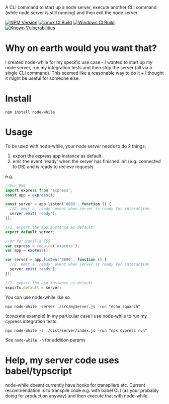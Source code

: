 A CLI command to start up a node server, execute another CLI command (while node server is still running) and then exit the node server.

[![NPM Version][npm-image]][npm-url]
[![Linux CI Build][travis-image]][travis-url]
[![Windows CI Build][appveyor-image]][appveyor-url]
[![Known Vulnerabilities][snyk-image]][snyk-url]


# Why on earth would you want that?

I created node-while for my specific use case - I wanted to start up my node server, run my integration tests and then stop the server (all via a single CLI command). This seemed like a reasonable way to do it + I thought it might be useful for someone else.


# Install

```console
npm install node-while
```

# Usage

To be used with node-while, your node server needs to do 2 things;
  1. export the express app instance as default
  2. emit the event 'ready' when the server has finished init (e.g. connected to DB) and is ready to recieve requests

e.g.
```javascript
//For ES6
import express from 'express';
const app = express();

const server = app.listen('8080', function () {
  //2. emit a 'ready' event when server is ready for interaction
  server.emit('ready');
});

//1. export the app instance as default
export default server;
```

```javascript
//or for vanilla ES5
var express = require('express');
var app = express();

var server = app.listen('8080', function () {
  //2. emit a 'ready' event when server is ready for interaction
  server.emit('ready');
});

//1. export the app instance as default
exports.default = server;
```

You can use node-while like so
```console
npx node-while -server ./src/myServer.js -run "echo squanch"
```

(concrete example) In my particular case I use node-while to run my cypress integration tests
```console
npx node-while -s ./dist/server/index.js -run "npx cypress run"
```

See `node-while -h` for addition params

# Help, my server code uses babel/typscript

node-while doesnt currently have hooks for transpilers etc. Current recommendation is to transpile code e.g. with babel CLI (as your probably doing for production anyway) and then execute that with node-while. 


[npm-image]: https://img.shields.io/npm/v/node-while.svg
[npm-url]: https://npmjs.org/package/node-while
[travis-image]: https://img.shields.io/travis/gregtillbrook/node-while/master.svg?label=Linux%20CI%20Build
[travis-url]: https://travis-ci.org/gregtillbrook/node-while
[appveyor-image]: https://img.shields.io/appveyor/ci/gregtillbrook/node-while/master.svg?label=Windows%20CI%20Build
[appveyor-url]: https://ci.appveyor.com/project/gregtillbrook/node-while
[snyk-image]: https://snyk.io/test/github/gregtillbrook/node-while/badge.svg
[snyk-url]: https://snyk.io/test/github/gregtillbrook/node-while